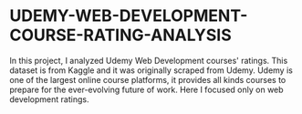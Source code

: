 # UDEMY-WEB-DEVELOPMENT-COURSE-RATING-ANALYSIS

In this project, I analyzed Udemy Web Development courses' ratings. This dataset is from Kaggle and it was originally scraped from Udemy. Udemy is one of the largest online course platforms, it provides all kinds courses to prepare for the ever-evolving future of work. Here I focused only on web development ratings.
